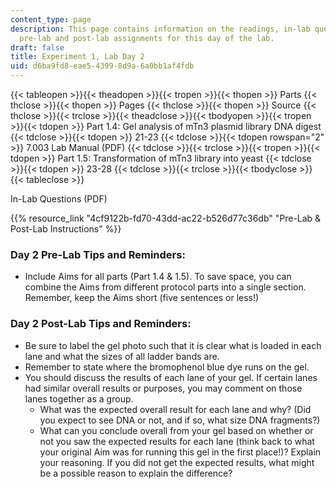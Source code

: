 ```yaml
---
content_type: page
description: This page contains information on the readings, in-lab questions, and
  pre-lab and post-lab assignments for this day of the lab.
draft: false
title: Experiment 1, Lab Day 2
uid: d6ba9fd8-eae5-4399-8d9a-6a0bb1af4fdb
---
```

{{< tableopen >}}{{< theadopen >}}{{< tropen >}}{{< thopen >}}
Parts
{{< thclose >}}{{< thopen >}}
Pages
{{< thclose >}}{{< thopen >}}
Source
{{< thclose >}}{{< trclose >}}{{< theadclose >}}{{< tbodyopen >}}{{< tropen >}}{{< tdopen >}}
Part 1.4: Gel analysis of mTn3 plasmid library DNA digest
{{< tdclose >}}{{< tdopen >}}
21-23
{{< tdclose >}}{{< tdopen rowspan="2" >}}
7.003 Lab Manual (PDF)
{{< tdclose >}}{{< trclose >}}{{< tropen >}}{{< tdopen >}}
Part 1.5: Transformation of mTn3 library into yeast
{{< tdclose >}}{{< tdopen >}}
23-28
{{< tdclose >}}{{< trclose >}}{{< tbodyclose >}}{{< tableclose >}}

In-Lab Questions (PDF)

{{% resource_link "4cf9122b-fd70-43dd-ac22-b526d77c36db" "Pre-Lab & Post-Lab Instructions" %}}

### Day 2 Pre-Lab Tips and Reminders:

- Include Aims for all parts (Part 1.4 & 1.5). To save space, you can combine the Aims from different protocol parts into a single section. Remember, keep the Aims short (five sentences or less!)

### Day 2 Post-Lab Tips and Reminders:

- Be sure to label the gel photo such that it is clear what is loaded in each lane and what the sizes of all ladder bands are.
- Remember to state where the bromophenol blue dye runs on the gel.
- You should discuss the results of each lane of your gel. If certain lanes had similar overall results or purposes, you may comment on those lanes together as a group.
    - What was the expected overall result for each lane and why? (Did you expect to see DNA or not, and if so, what size DNA fragments?)
    - What can you conclude overall from your gel based on whether or not you saw the expected results for each lane (think back to what your original Aim was for running this gel in the first place!)? Explain your reasoning. If you did not get the expected results, what might be a possible reason to explain the difference?